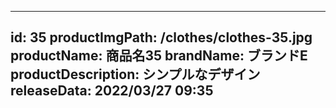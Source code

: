 
---
id: 35
productImgPath: /clothes/clothes-35.jpg
productName: 商品名35
brandName: ブランドE
productDescription: シンプルなデザイン
releaseData: 2022/03/27 09:35
---
  